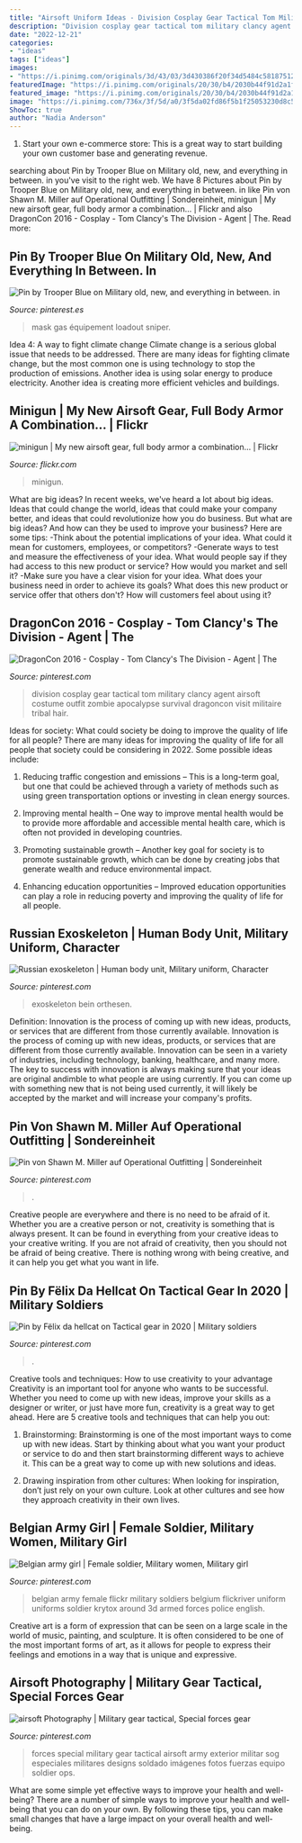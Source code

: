```yaml
---
title: "Airsoft Uniform Ideas - Division Cosplay Gear Tactical Tom Military Clancy Agent Airsoft Costume Outfit Zombie Apocalypse Survival Dragoncon Visit Militaire Tribal Hair"
description: "Division cosplay gear tactical tom military clancy agent airsoft costume outfit zombie apocalypse survival dragoncon visit militaire tribal hair"
date: "2022-12-21"
categories:
- "ideas"
tags: ["ideas"]
images:
- "https://i.pinimg.com/originals/3d/43/03/3d430386f20f34d5484c581875123977.jpg"
featuredImage: "https://i.pinimg.com/originals/20/30/b4/2030b44f91d2a1f36d3c590bbc3f72ca.jpg"
featured_image: "https://i.pinimg.com/originals/20/30/b4/2030b44f91d2a1f36d3c590bbc3f72ca.jpg"
image: "https://i.pinimg.com/736x/3f/5d/a0/3f5da02fd86f5b1f25053230d8c56c6d.jpg"
ShowToc: true
author: "Nadia Anderson"
---
```



1. Start your own e-commerce store: This is a great way to start building your own customer base and generating revenue.

	

		
searching about Pin by Trooper Blue on Military old, new, and everything in between. in you've visit to the right web. We have 8 Pictures about Pin by Trooper Blue on Military old, new, and everything in between. in like Pin von Shawn M. Miller auf Operational Outfitting | Sondereinheit, minigun | My new airsoft gear, full body armor a combination… | Flickr and also DragonCon 2016 - Cosplay - Tom Clancy&#039;s The Division - Agent | The. Read more:
		
    
## Pin By Trooper Blue On Military Old, New, And Everything In Between. In

<img loading=lazy src="https://i.pinimg.com/736x/2d/37/af/2d37af6b441aa7995e22780245c19de9.jpg" onerror="this.onerror=null;this.src='https://tse1.mm.bing.net/th?id=OIP.Hqi_a-1Y3o0fyyf0swX-awHaLG&amp;pid=15.1';" alt="Pin by Trooper Blue on Military old, new, and everything in between. in">

_Source: pinterest.es_

>mask gas équipement loadout sniper. 

	

Idea 4: A way to fight climate change
Climate change is a serious global issue that needs to be addressed. There are many ideas for fighting climate change, but the most common one is using technology to stop the production of emissions. Another idea is using solar energy to produce electricity. Another idea is creating more efficient vehicles and buildings.

    
## Minigun | My New Airsoft Gear, Full Body Armor A Combination… | Flickr

<img loading=lazy src="https://c2.staticflickr.com/4/3453/3835254229_36c80ac112_b.jpg" onerror="this.onerror=null;this.src='https://tse2.mm.bing.net/th?id=OIP.K1pXGl25hvmm-79TZ25FGQHaL5&amp;pid=15.1';" alt="minigun | My new airsoft gear, full body armor a combination… | Flickr">

_Source: flickr.com_

>minigun. 

	

What are big ideas?
In recent weeks, we've heard a lot about big ideas. Ideas that could change the world, ideas that could make your company better, and ideas that could revolutionize how you do business. But what are big ideas? And how can they be used to improve your business? Here are some tips: 
-Think about the potential implications of your idea. What could it mean for customers, employees, or competitors? 
-Generate ways to test and measure the effectiveness of your idea. What would people say if they had access to this new product or service? How would you market and sell it? 
-Make sure you have a clear vision for your idea. What does your business need in order to achieve its goals? What does this new product or service offer that others don't? How will customers feel about using it?

    
## DragonCon 2016 - Cosplay - Tom Clancy&#039;s The Division - Agent | The

<img loading=lazy src="https://i.pinimg.com/originals/ef/3c/19/ef3c19131b2b4959126e7ff387f60d47.jpg" onerror="this.onerror=null;this.src='https://tse2.mm.bing.net/th?id=OIP.ahgag1uab5Yu0KAIkB10ywHaLH&amp;pid=15.1';" alt="DragonCon 2016 - Cosplay - Tom Clancy&#039;s The Division - Agent | The">

_Source: pinterest.com_

>division cosplay gear tactical tom military clancy agent airsoft costume outfit zombie apocalypse survival dragoncon visit militaire tribal hair. 

	

Ideas for society: What could society be doing to improve the quality of life for all people?
There are many ideas for improving the quality of life for all people that society could be considering in 2022. Some possible ideas include: 
1. Reducing traffic congestion and emissions – This is a long-term goal, but one that could be achieved through a variety of methods such as using green transportation options or investing in clean energy sources. 

2. Improving mental health – One way to improve mental health would be to provide more affordable and accessible mental health care, which is often not provided in developing countries. 

3. Promoting sustainable growth – Another key goal for society is to promote sustainable growth, which can be done by creating jobs that generate wealth and reduce environmental impact. 

4. Enhancing education opportunities – Improved education opportunities can play a role in reducing poverty and improving the quality of life for all people. 


    
## Russian Exoskeleton | Human Body Unit, Military Uniform, Character

<img loading=lazy src="https://i.pinimg.com/736x/27/e6/f2/27e6f2822b894f4b62040e9d9619a133.jpg" onerror="this.onerror=null;this.src='https://tse2.mm.bing.net/th?id=OIP.9mOm3pYJrXY8UOOzEtqnBQHaJn&amp;pid=15.1';" alt="Russian exoskeleton | Human body unit, Military uniform, Character">

_Source: pinterest.com_

>exoskeleton bein orthesen. 

	

Definition: Innovation is the process of coming up with new ideas, products, or services that are different from those currently available.
Innovation is the process of coming up with new ideas, products, or services that are different from those currently available. Innovation can be seen in a variety of industries, including technology, banking, healthcare, and many more. The key to success with innovation is always making sure that your ideas are original andimble to what people are using currently. If you can come up with something new that is not being used currently, it will likely be accepted by the market and will increase your company's profits.

    
## Pin Von Shawn M. Miller Auf Operational Outfitting | Sondereinheit

<img loading=lazy src="https://i.pinimg.com/originals/20/30/b4/2030b44f91d2a1f36d3c590bbc3f72ca.jpg" onerror="this.onerror=null;this.src='https://tse1.mm.bing.net/th?id=OIP.H6eAt-xgltsMw5Jsf-j5RwHaJC&amp;pid=15.1';" alt="Pin von Shawn M. Miller auf Operational Outfitting | Sondereinheit">

_Source: pinterest.com_

>. 

	

Creative people are everywhere and there is no need to be afraid of it. Whether you are a creative person or not, creativity is something that is always present. It can be found in everything from your creative ideas to your creative writing. If you are not afraid of creativity, then you should not be afraid of being creative. There is nothing wrong with being creative, and it can help you get what you want in life.

    
## Pin By Fëlix Da Hellcat On Tactical Gear In 2020 | Military Soldiers

<img loading=lazy src="https://i.pinimg.com/originals/08/75/de/0875de99f74244a3d78819b42d58078d.jpg" onerror="this.onerror=null;this.src='https://tse3.mm.bing.net/th?id=OIP.6rmnbrYaRKrwC_QKkObpZgHaJ1&amp;pid=15.1';" alt="Pin by Fëlix da hellcat on Tactical gear in 2020 | Military soldiers">

_Source: pinterest.com_

>. 

	

Creative tools and techniques: How to use creativity to your advantage
Creativity is an important tool for anyone who wants to be successful. Whether you need to come up with new ideas, improve your skills as a designer or writer, or just have more fun, creativity is a great way to get ahead. Here are 5 creative tools and techniques that can help you out:
1. Brainstorming: Brainstorming is one of the most important ways to come up with new ideas. Start by thinking about what you want your product or service to do and then start brainstorming different ways to achieve it. This can be a great way to come up with new solutions and ideas.

2. Drawing inspiration from other cultures: When looking for inspiration, don’t just rely on your own culture. Look at other cultures and see how they approach creativity in their own lives.

    
## Belgian Army Girl | Female Soldier, Military Women, Military Girl

<img loading=lazy src="https://i.pinimg.com/originals/3d/43/03/3d430386f20f34d5484c581875123977.jpg" onerror="this.onerror=null;this.src='https://tse1.mm.bing.net/th?id=OIP.1Rz-tyUC39AZx7jkAd8GRQAAAA&amp;pid=15.1';" alt="Belgian army girl | Female soldier, Military women, Military girl">

_Source: pinterest.com_

>belgian army female flickr military soldiers belgium flickriver uniform uniforms soldier krytox around 3d armed forces police english. 

	

Creative art is a form of expression that can be seen on a large scale in the world of music, painting, and sculpture. It is often considered to be one of the most important forms of art, as it allows for people to express their feelings and emotions in a way that is unique and expressive.

    
## Airsoft Photography | Military Gear Tactical, Special Forces Gear

<img loading=lazy src="https://i.pinimg.com/736x/3f/5d/a0/3f5da02fd86f5b1f25053230d8c56c6d.jpg" onerror="this.onerror=null;this.src='https://tse4.mm.bing.net/th?id=OIP.EuyzxvJC-x-wUFrlVvtlCgHaJL&amp;pid=15.1';" alt="airsoft Photography | Military gear tactical, Special forces gear">

_Source: pinterest.com_

>forces special military gear tactical airsoft army exterior militar sog especiales militares designs soldado imágenes fotos fuerzas equipo soldier ops. 

	

What are some simple yet effective ways to improve your health and well-being?
There are a number of simple ways to improve your health and well-being that you can do on your own. By following these tips, you can make small changes that have a large impact on your overall health and well-being.

